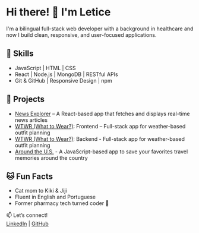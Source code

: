 # Hi there! 👋 I'm Letice

I'm a bilingual full-stack web developer with a background in healthcare and now I build clean, responsive, and user-focused applications.

## 🔧 Skills
- JavaScript | HTML | CSS
- React | Node.js | MongoDB | RESTful APIs
- Git & GitHub | Responsive Design | npm

## 🚀 Projects
- [News Explorer](https://github.com/LeticeZwinger/News-Explorer) – A React-based app that fetches and displays real-time news articles  
- [WTWR (What to Wear?)](https://github.com/LeticeZwinger/se_project_react): Frontend – Full-stack app for weather-based outfit planning
- [WTWR (What to Wear?)](https://github.com/LeticeZwinger/se_project_express): Backend - Full-stack app for weather-based outfit planning
- [Around the U.S.](https://github.com/LeticeZwinger/se_project_aroundtheus) - A JavaScript-based app to save your favorites travel memories around the country

## 🐱 Fun Facts
- Cat mom to Kiki & Jiji  
- Fluent in English and Portuguese  
- Former pharmacy tech turned coder 💪  

📫 Let’s connect!  
 [LinkedIn](https://www.linkedin.com/in/letice-zwinger/) | [GitHub](https://github.com/LeticeZwinger)

